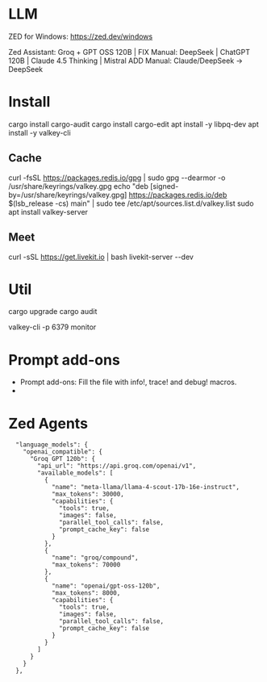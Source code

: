 # LLM

ZED for Windows: https://zed.dev/windows

Zed Assistant: Groq + GPT OSS 120B |
FIX Manual: DeepSeek | ChatGPT 120B | Claude 4.5 Thinking | Mistral
ADD Manual: Claude/DeepSeek -> DeepSeek

# Install


cargo install cargo-audit
cargo install cargo-edit
apt install -y libpq-dev
apt install -y valkey-cli

## Cache

curl -fsSL https://packages.redis.io/gpg | sudo gpg --dearmor -o /usr/share/keyrings/valkey.gpg
echo "deb [signed-by=/usr/share/keyrings/valkey.gpg] https://packages.redis.io/deb $(lsb_release -cs) main" | sudo tee /etc/apt/sources.list.d/valkey.list
sudo apt install valkey-server

## Meet

curl -sSL https://get.livekit.io | bash
livekit-server --dev



# Util

cargo upgrade
cargo audit

valkey-cli -p 6379 monitor

# Prompt add-ons

- Prompt add-ons: Fill the file with info!, trace! and debug! macros.
-


# Zed Agents
```
  "language_models": {
    "openai_compatible": {
      "Groq GPT 120b": {
        "api_url": "https://api.groq.com/openai/v1",
        "available_models": [
          {
            "name": "meta-llama/llama-4-scout-17b-16e-instruct",
            "max_tokens": 30000,
            "capabilities": {
              "tools": true,
              "images": false,
              "parallel_tool_calls": false,
              "prompt_cache_key": false
            }
          },
          {
            "name": "groq/compound",
            "max_tokens": 70000
          },
          {
            "name": "openai/gpt-oss-120b",
            "max_tokens": 8000,
            "capabilities": {
              "tools": true,
              "images": false,
              "parallel_tool_calls": false,
              "prompt_cache_key": false
            }
          }
        ]
      }
    }
  },
```
